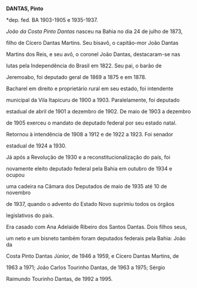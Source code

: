 **DANTAS, Pinto**



\*dep. fed. BA 1903-1905 e 1935-1937.



*João da Costa Pinto Dantas* nasceu na Bahia no dia 24 de julho de 1873,

filho de Cícero Dantas Martins. Seu bisavô, o capitão-mor João Dantas

Martins dos Reis, e seu avô, o coronel João Dantas, destacaram-se nas

lutas pela Independência do Brasil em 1822. Seu pai, o barão de

Jeremoabo, foi deputado geral de 1869 a 1875 e em 1878.



Bacharel em direito e proprietário rural em seu estado, foi intendente

municipal da Vila Itapicuru de 1900 a 1903. Paralelamente, foi deputado

estadual de abril de 1901 a dezembro de 1902. De maio de 1903 a dezembro

de 1905 exerceu o mandato de deputado federal por seu estado natal.

Retornou à intendência de 1908 a 1912 e de 1922 a 1923. Foi senador

estadual de 1924 a 1930.



Já após a Revolução de 1930 e a reconstitucionalização do país, foi

novamente eleito deputado federal pela Bahia em outubro de 1934 e ocupou

uma cadeira na Câmara dos Deputados de maio de 1935 até 10 de novembro

de 1937, quando o advento do Estado Novo suprimiu todos os órgãos

legislativos do país.



Era casado com Ana Adelaide Ribeiro dos Santos Dantas. Dois filhos seus,

um neto e um bisneto também foram deputados federais pela Bahia: João da

Costa Pinto Dantas Júnior, de 1946 a 1959, e Cícero Dantas Martins, de

1963 a 1971; João Carlos Tourinho Dantas, de 1963 a 1975; Sérgio

Raimundo Tourinho Dantas, de 1992 a 1995.



